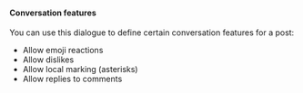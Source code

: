 #### Conversation features 

You can use this dialogue to define certain conversation features for a post:

- Allow emoji reactions
- Allow dislikes
- Allow local marking (asterisks)
- Allow replies to comments